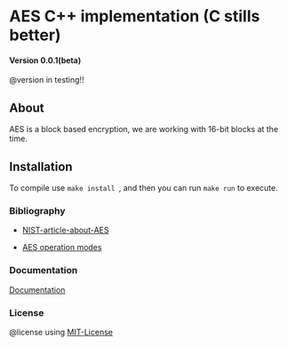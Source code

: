 # AES C++ implementation (C stills better)  

#### Version 0.0.1(beta)
   @version in testing!!

## About
  AES is a block based encryption, 
  we are working with 16-bit blocks at the time.

## Installation
  To compile use  `make install `, and then you can run `make run` to execute.

### Bibliography
	
  - [NIST-article-about-AES](https://nvlpubs.nist.gov/nistpubs/fips/nist.fips.197.pdf)

  - [AES operation modes](http://ciit.finki.ukim.mk/data/papers/10CiiT/10CiiT-46.pdf)


### Documentation

[Documentation](docs/docs.md)

### License

  @license using [MIT-License](LICENSE)
